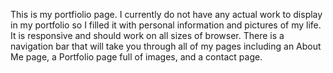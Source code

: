 This is my portfiolio page. I currently do not have any actual work to display in my portfolio
so I filled it with personal information and pictures of my life. It is responsive and should work on all sizes of browser.
There is a navigation bar that will take you through all of my pages including an About Me page, a Portfolio page full of images, and a contact page.
